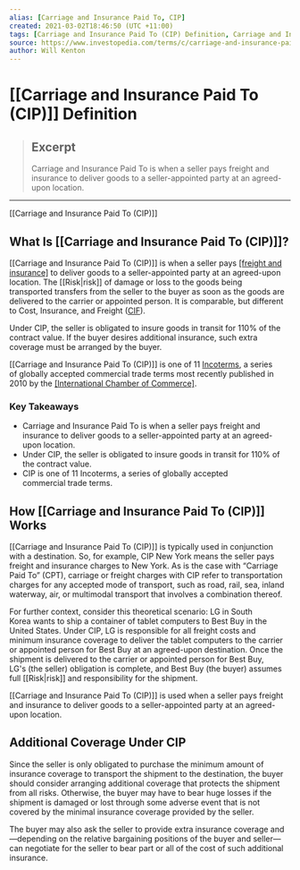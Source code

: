 ```yaml
---
alias: [Carriage and Insurance Paid To, CIP]
created: 2021-03-02T18:46:50 (UTC +11:00)
tags: [Carriage and Insurance Paid To (CIP) Definition, Carriage and Insurance Paid To (CIP)]
source: https://www.investopedia.com/terms/c/carriage-and-insurance-paid-cip.asp
author: Will Kenton
---
```


# [[Carriage and Insurance Paid To (CIP)]] Definition

> ## Excerpt
> Carriage and Insurance Paid To is when a seller pays freight and insurance to deliver goods to a seller-appointed party at an agreed-upon location.

---

[[Carriage and Insurance Paid To (CIP)]]
## What Is [[Carriage and Insurance Paid To (CIP)]]?

[[Carriage and Insurance Paid To (CIP)]] is when a seller pays [[freight and insurance]](https://www.investopedia.com/terms/c/cfr.asp) to deliver goods to a seller-appointed party at an agreed-upon location. The [[Risk|risk]] of damage or loss to the goods being transported transfers from the seller to the buyer as soon as the goods are delivered to the carrier or appointed person. It is comparable, but different to Cost, Insurance, and Freight ([CIF](https://www.investopedia.com/terms/c/cif.asp)).

Under CIP, the seller is obligated to insure goods in transit for 110% of the contract value. If the buyer desires additional insurance, such extra coverage must be arranged by the buyer.

[[Carriage and Insurance Paid To (CIP)]] is one of 11 [Incoterms](https://www.investopedia.com/terms/i/incoterms.asp), a series of globally accepted commercial trade terms most recently published in 2010 by the [[International Chamber of Commerce]](https://www.investopedia.com/terms/i/international-chamber-of-[[Commerce|commerce]]-icc.asp).

### Key Takeaways

-   Carriage and Insurance Paid To is when a seller pays freight and insurance to deliver goods to a seller-appointed party at an agreed-upon location.
-   Under CIP, the seller is obligated to insure goods in transit for 110% of the contract value.
-   CIP is one of 11 Incoterms, a series of globally accepted commercial trade terms.

## How [[Carriage and Insurance Paid To (CIP)]] Works

[[Carriage and Insurance Paid To (CIP)]] is typically used in conjunction with a destination. So, for example, CIP New York means the seller pays freight and insurance charges to New York. As is the case with “Carriage Paid To” (CPT), carriage or freight charges with CIP refer to transportation charges for any accepted mode of transport, such as road, rail, sea, inland waterway, air, or multimodal transport that involves a combination thereof.

For further context, consider this theoretical scenario: LG in South Korea wants to ship a container of tablet computers to Best Buy in the United States. Under CIP, LG is responsible for all freight costs and minimum insurance coverage to deliver the tablet computers to the carrier or appointed person for Best Buy at an agreed-upon destination. Once the shipment is delivered to the carrier or appointed person for Best Buy, LG's (the seller) obligation is complete, and Best Buy (the buyer) assumes full [[Risk|risk]] and responsibility for the shipment.

[[Carriage and Insurance Paid To (CIP)]] is used when a seller pays freight and insurance to deliver goods to a seller-appointed party at an agreed-upon location.

## Additional Coverage Under CIP

Since the seller is only obligated to purchase the minimum amount of insurance coverage to transport the shipment to the destination, the buyer should consider arranging additional coverage that protects the shipment from all risks. Otherwise, the buyer may have to bear huge losses if the shipment is damaged or lost through some adverse event that is not covered by the minimal insurance coverage provided by the seller.

The buyer may also ask the seller to provide extra insurance coverage and—depending on the relative bargaining positions of the buyer and seller—can negotiate for the seller to bear part or all of the cost of such additional insurance.
